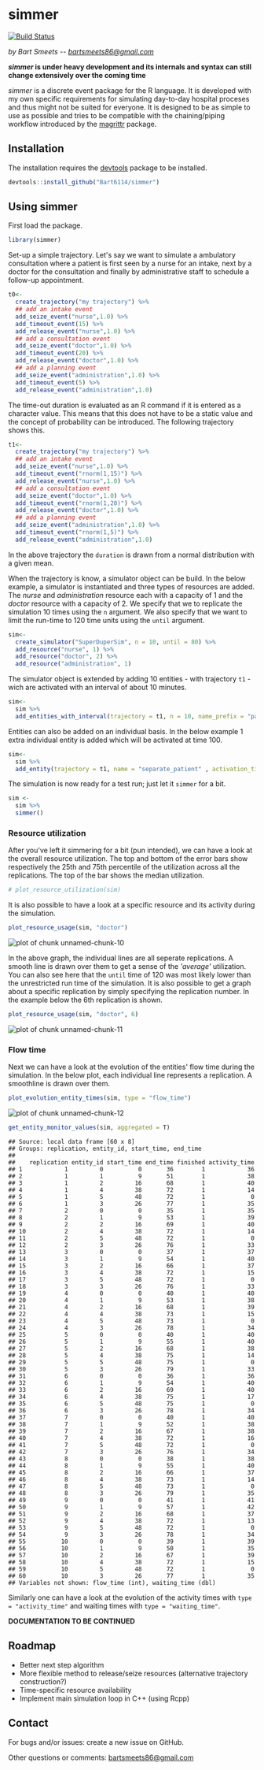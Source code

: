 # simmer
[![Build Status](https://travis-ci.org/Bart6114/simmer.svg)](https://travis-ci.org/Bart6114/simmer)

*by Bart Smeets -- bartsmeets86@gmail.com*

__*simmer* is under heavy development and its internals and syntax can still change extensively over the coming time__

*simmer* is a discrete event package for the R language. It is developed with my own specific requirements for simulating day-to-day hospital proceses and thus might not be suited for everyone. It is designed to be as simple to use as possible and tries to be compatible with the chaining/piping workflow introduced by the [magrittr](https://github.com/smbache/magrittr) package. 



## Installation

The installation requires the [devtools](https://github.com/hadley/devtools) package to be installed.


```r
devtools::install_github("Bart6114/simmer")
```

## Using simmer

First load the package.


```r
library(simmer)
```

Set-up a simple trajectory. Let's say we want to simulate a ambulatory consultation where a patient is first seen by a nurse for an intake, next by a doctor for the consultation and finally by administrative staff to schedule a follow-up appointment.


```r
t0<-
  create_trajectory("my trajectory") %>%
  ## add an intake event 
  add_seize_event("nurse",1.0) %>%
  add_timeout_event(15) %>%
  add_release_event("nurse",1.0) %>%
  ## add a consultation event
  add_seize_event("doctor",1.0) %>%
  add_timeout_event(20) %>%
  add_release_event("doctor",1.0) %>%
  ## add a planning event
  add_seize_event("administration",1.0) %>%
  add_timeout_event(5) %>%
  add_release_event("administration",1.0)
```

The time-out duration is evaluated as an R command if it is entered as a character value. This means that this does not have to be a static value and the concept of probability can be introduced. The following trajectory shows this.


```r
t1<-
  create_trajectory("my trajectory") %>%
  ## add an intake event 
  add_seize_event("nurse",1.0) %>%
  add_timeout_event("rnorm(1,15)") %>%
  add_release_event("nurse",1.0) %>%
  ## add a consultation event
  add_seize_event("doctor",1.0) %>%
  add_timeout_event("rnorm(1,20)") %>%
  add_release_event("doctor",1.0) %>%
  ## add a planning event
  add_seize_event("administration",1.0) %>%
  add_timeout_event("rnorm(1,5)") %>%
  add_release_event("administration",1.0)
```

In the above trajectory the ```duration``` is drawn from a normal distribution with a given mean.

When the trajectory is know, a simulator object can be build. In the below example, a simulator is instantiated and three types of resources are added. The *nurse* and *administration* resource each with a capacity of 1 and the *doctor* resource with a capacity of 2. We specify that we to replicate the simulation 10 times using the ```n``` argument. We also specify that we want to limit the run-time to 120 time units using the ```until``` argument.


```r
sim<-
  create_simulator("SuperDuperSim", n = 10, until = 80) %>%
  add_resource("nurse", 1) %>%
  add_resource("doctor", 2) %>%
  add_resource("administration", 1)
```

The simulator object is extended by adding 10 entities - with trajectory ```t1``` - wich are activated with an interval of about 10 minutes.


```r
sim<-
  sim %>%
  add_entities_with_interval(trajectory = t1, n = 10, name_prefix = "patient", interval =  "rnorm(1, 10, 2)")
```

Entities can also be added on an individual basis. In the below example 1 extra individual entity is added which will be activated at time 100.


```r
sim<-
  sim %>%
  add_entity(trajectory = t1, name = "separate_patient" , activation_time =  100)
```

The simulation is now ready for a test run; just let it ```simmer``` for a bit.


```r
sim <-
  sim %>%
  simmer()
```

### Resource utilization

After you've left it simmering for a bit (pun intended), we can have a look at the overall resource utilization. The top and bottom of the error bars show respectively the 25th and 75th percentile of the utilization across all the replications. The top of the bar shows the median utilization.


```r
# plot_resource_utilization(sim)
```

It is also possible to have a look at a specific resource and its activity during the simulation.


```r
plot_resource_usage(sim, "doctor")
```

![plot of chunk unnamed-chunk-10](./README_files/figure-html/unnamed-chunk-10.png) 

In the above graph, the individual lines are all seperate replications. A smooth line is drawn over them to get a sense of the *'average'* utilization. You can also see here that the ```until``` time of 120 was most likely lower than the unrestricted run time of the simulation. It is also possible to get a graph about a specific replication by simply specifying the replication number. In the example below the 6th replication is shown.


```r
plot_resource_usage(sim, "doctor", 6)
```

![plot of chunk unnamed-chunk-11](./README_files/figure-html/unnamed-chunk-11.png) 

### Flow time

Next we can have a look at the evolution of the entities' flow time during the simulation. In the below plot, each individual line represents a replication. A smoothline is drawn over them.


```r
plot_evolution_entity_times(sim, type = "flow_time")
```

![plot of chunk unnamed-chunk-12](./README_files/figure-html/unnamed-chunk-12.png) 

```r
get_entity_monitor_values(sim, aggregated = T)
```

```
## Source: local data frame [60 x 8]
## Groups: replication, entity_id, start_time, end_time
## 
##    replication entity_id start_time end_time finished activity_time
## 1            1         0          0       36        1            36
## 2            1         1          9       51        1            38
## 3            1         2         16       68        1            40
## 4            1         4         38       72        1            14
## 5            1         5         48       72        1             0
## 6            1         3         26       77        1            35
## 7            2         0          0       35        1            35
## 8            2         1          9       53        1            39
## 9            2         2         16       69        1            40
## 10           2         4         38       72        1            14
## 11           2         5         48       72        1             0
## 12           2         3         26       76        1            33
## 13           3         0          0       37        1            37
## 14           3         1          9       54        1            40
## 15           3         2         16       66        1            37
## 16           3         4         38       72        1            15
## 17           3         5         48       72        1             0
## 18           3         3         26       76        1            33
## 19           4         0          0       40        1            40
## 20           4         1          9       53        1            38
## 21           4         2         16       68        1            39
## 22           4         4         38       73        1            15
## 23           4         5         48       73        1             0
## 24           4         3         26       78        1            34
## 25           5         0          0       40        1            40
## 26           5         1          9       55        1            40
## 27           5         2         16       68        1            38
## 28           5         4         38       75        1            14
## 29           5         5         48       75        1             0
## 30           5         3         26       79        1            33
## 31           6         0          0       36        1            36
## 32           6         1          9       54        1            40
## 33           6         2         16       69        1            40
## 34           6         4         38       75        1            17
## 35           6         5         48       75        1             0
## 36           6         3         26       78        1            34
## 37           7         0          0       40        1            40
## 38           7         1          9       52        1            38
## 39           7         2         16       67        1            38
## 40           7         4         38       72        1            16
## 41           7         5         48       72        1             0
## 42           7         3         26       76        1            34
## 43           8         0          0       38        1            38
## 44           8         1          9       55        1            40
## 45           8         2         16       66        1            37
## 46           8         4         38       73        1            14
## 47           8         5         48       73        1             0
## 48           8         3         26       79        1            35
## 49           9         0          0       41        1            41
## 50           9         1          9       57        1            42
## 51           9         2         16       68        1            37
## 52           9         4         38       72        1            13
## 53           9         5         48       72        1             0
## 54           9         3         26       78        1            34
## 55          10         0          0       39        1            39
## 56          10         1          9       50        1            35
## 57          10         2         16       67        1            39
## 58          10         4         38       72        1            15
## 59          10         5         48       72        1             0
## 60          10         3         26       77        1            35
## Variables not shown: flow_time (int), waiting_time (dbl)
```

Similarly one can have a look at the evolution of the activity times with ```type = "activity_time"``` and waiting times with ```type = "waiting_time"```.

**DOCUMENTATION TO BE CONTINUED**

## Roadmap

* Better next step algorithm
* More flexible method to release/seize resources (alternative trajectory construction?)
* Time-specific resource availability
* Implement main simulation loop in C++ (using Rcpp)

## Contact

For bugs and/or issues: create a new issue on GitHub.

Other questions or comments: bartsmeets86@gmail.com
